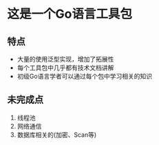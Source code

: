 # 这是一个Go语言工具包

## 特点
- 大量的使用泛型实现，增加了拓展性
- 每个工具包中几乎都有技术文档讲解
- 初级Go语言学者可以通过每个包中学习相关的知识

## 未完成点
1. 线程池
2. 网络通信
3. 数据库相关的(加密、Scan等)